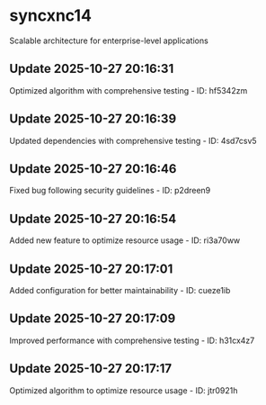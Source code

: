 # syncxnc14
Scalable architecture for enterprise-level applications

## Update 2025-10-27 20:16:31
Optimized algorithm with comprehensive testing - ID: hf5342zm


## Update 2025-10-27 20:16:39
Updated dependencies with comprehensive testing - ID: 4sd7csv5


## Update 2025-10-27 20:16:46
Fixed bug following security guidelines - ID: p2dreen9


## Update 2025-10-27 20:16:54
Added new feature to optimize resource usage - ID: ri3a70ww


## Update 2025-10-27 20:17:01
Added configuration for better maintainability - ID: cueze1ib


## Update 2025-10-27 20:17:09
Improved performance with comprehensive testing - ID: h31cx4z7


## Update 2025-10-27 20:17:17
Optimized algorithm to optimize resource usage - ID: jtr0921h

